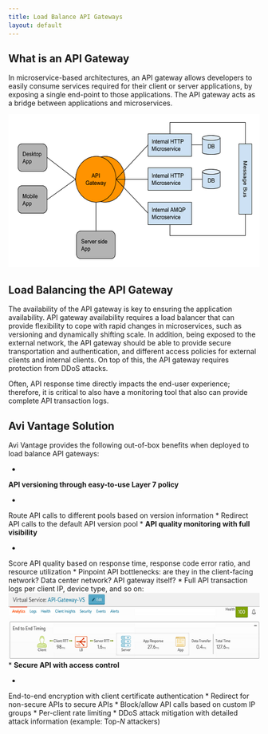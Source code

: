 ```yaml
---
title: Load Balance API Gateways
layout: default
---
```

## What is an API Gateway

In microservice-based architectures, an API gateway allows developers to easily consume services required for their client or server applications, by exposing a single end-point to those applications. The API gateway acts as a bridge between applications and microservices.

<a href="img/API-Gateway.png"><img src="img/API-Gateway.png" alt="API Gateway" width="590" height="307"></a>

## Load Balancing the API Gateway

The availability of the API gateway is key to ensuring the application availability. API gateway availability requires a load balancer that can provide flexibility to cope with rapid changes in microservices, such as versioning and dynamically shifting scale. In addition, being exposed to the external network, the API gateway should be able to provide secure transportation and authentication, and different access policies for external clients and internal clients. On top of this, the API gateway requires protection from DDoS attacks.

Often, API response time directly impacts the end-user experience; therefore, it is critical to also have a monitoring tool that also can provide complete API transaction logs.

## Avi Vantage Solution

Avi Vantage provides the following out-of-box benefits when deployed to load balance API gateways:

* 
**API versioning through easy-to-use Layer 7 policy**

* 
Route API calls to different pools based on version information
* 
Redirect API calls to the default API version pool
* 
**API quality monitoring with full visibility**

* 
Score API quality based on response time, response code error ratio, and resource utilization
* 
Pinpoint API bottlenecks: are they in the client-facing network? Data center network? API gateway itself?
* 
Full API transaction logs per client IP, device type, and so on: <a href="img/API-Gateway2.png"><img src="img/API-Gateway2.png" alt="API Gateway2" width="622" height="133"></a>
* 
**Secure API with access control**

* 
End-to-end encryption with client certificate authentication
* 
Redirect for non-secure APIs to secure APIs
* 
Block/allow API calls based on custom IP groups
* 
Per-client rate limiting
* 
DDoS attack mitigation with detailed attack information (example: Top-*N* attackers)    